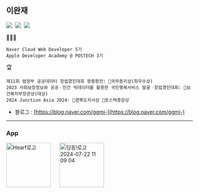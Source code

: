 ## 이완재

<p>
<img src="https://img.shields.io/badge/iOS-2E2E2E?style=flat-square&logo=apple&logoColor=white"/>&nbsp;
<img src="https://img.shields.io/badge/Swift-FF4000?style=flat-square&logo=swift&logoColor=white"/>&nbsp;
<img src="https://img.shields.io/badge/React-blue?style=flat-square&logo=react&logoColor=white"/>
</p>

🧑🏻‍💻
```
Naver Cloud Web Developer 5기
Apple Developer Academy @ POSTECH 3기
```
🏆
```
제11회 범정부 공공데이터 창업경진대회 왕중왕전: 🏅국무총리상(최우수상)
2023 사회보장정보와 공공ㆍ민간 빅데이터를 활용한 국민행복서비스 발굴ㆍ창업경진대회: 🏅보건복지부장관상(대상)
2024 Junction Asia 2024: 🏅경북도지사상 🏅포스텍총장상
 ```
- 블로그 : [https://blog.naver.com/ggmj-](https://blog.naver.com/ggmj-) <br/>

  

---
### App
<a href="https://apps.apple.com/kr/app/hearf/id6503036359" style="text-decoration: none;">
    <img width="120" height="120" alt="Hearf로고" src="https://github.com/user-attachments/assets/4b4fa729-e7d2-407f-aeb4-9c986b54585e">
</a>
<a href="https://apps.apple.com/kr/app/%EB%94%A9%EB%8F%99/id6517362115" style="margin-left: 20px; text-decoration: none;">
    <img width="120" height="120" alt="딩동!로고 2024-07-22 11 09 04" src="https://github.com/user-attachments/assets/f1625fc4-fbf9-4854-9481-ec655789da4d">
</a>
